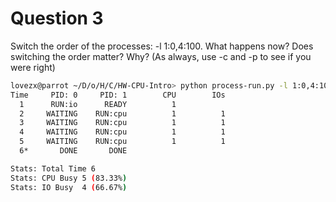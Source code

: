 # Question 3

Switch the order of the processes: -l 1:0,4:100. What happens
now? Does switching the order matter? Why? (As always, use -c
and -p to see if you were right)


```bash
lovezx@parrot ~/D/o/H/C/HW-CPU-Intro> python process-run.py -l 1:0,4:100 -c -p
Time     PID: 0     PID: 1        CPU        IOs 
  1      RUN:io      READY          1            
  2     WAITING    RUN:cpu          1          1 
  3     WAITING    RUN:cpu          1          1 
  4     WAITING    RUN:cpu          1          1 
  5     WAITING    RUN:cpu          1          1 
  6*       DONE       DONE                       

Stats: Total Time 6
Stats: CPU Busy 5 (83.33%)
Stats: IO Busy  4 (66.67%)
```


